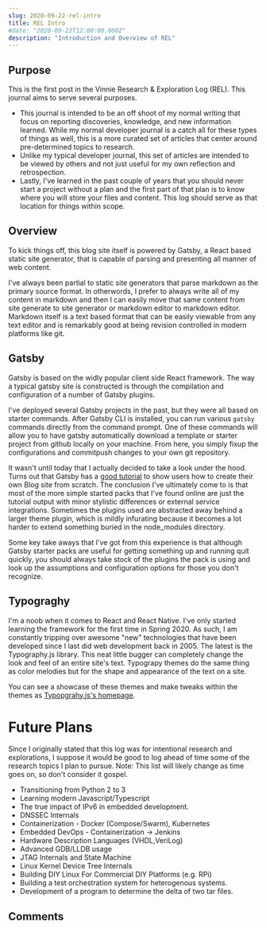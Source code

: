 ```yaml
---
slug: 2020-09-22-rel-intro
title: REL Intro
#date: "2020-09-22T12:00:00.000Z"
description: "Introduction and Overview of REL"
---
```


## Purpose

This is the first post in the Vinnie Research & Exploration Log (REL). This journal aims to serve several purposes.

<!--truncate-->

- This journal is intended to be an off shoot of my normal writing that focus on reporting discoveries, knowledge, and new information learned. While my normal developer journal is a catch all for these types of things as well, this is a more curated set of articles that center around pre-determined topics to research.
- Unlike my typical developer journal, this set of articles are intended to be viewed by others and not just useful for my own reflection and retrospection.
- Lastly, I've learned in the past couple of years that you should never start a project without a plan and the first part of that plan is to know where you will store your files and content. This log should serve as that location for things within scope.

## Overview

To kick things off, this blog site itself is powered by Gatsby, a React based static site generator, that is capable of parsing and presenting all manner of web content.

I've always been partial to static site generators that parse markdown as the primary source format. In otherwords, I prefer to always write all of my content in markdown and then I can easily move that same content from site generate to site generator or markdown editor to markdown editor. Markdown itself is a text based format that can be easily viewable from any
text editor and is remarkably good at being revision controlled in modern platforms like git.

## Gatsby

Gatsby is based on the widly popular client side React framework. The way a typical gatsby site is constructed is through the compilation and configuration of a number of Gatsby plugins.

I've deployed several Gatsby projects in the past, but they were all based on starter commands. After Gatsby CLI is installed, you can run various `gatsby` commands directly from the command prompt. One of these commands will allow you to have gatsby automatically download a template or starter project from github locally on your machine. From here, you simply fixup the configurations and commitpush changes to your own git repository.

It wasn't until today that I actually decided to take a look under the hood. Turns out that Gatsby has a [good tutorial](https://www.gatsbyjs.com/blog/2017-07-19-creating-a-blog-with-gatsby/) to show users how to create their own Blog site from scratch. The conclusion I've ultimately come to is that most of the more simple started packs that I've found online are just the tutorial output with minor stylistic differences or external service integrations. Sometimes the plugins used are abstracted away behind a larger theme plugin, which is mildly infurating because it becomes a lot harder to extend something buried in the node_modules directory.

Some key take aways that I've got from this experience is that although Gatsby starter packs are useful for getting something up and running quit quickly, you should always take stock of the plugins the pack is using and look up the assumptions and configuration options for those you don't recognize.

## Typograghy

I'm a noob when it comes to React and React Native. I've only started learning the framework for the first time in Spring 2020. As such, I am constantly tripping over awesome "new" technologies that have been developed since I last did web development back in 2005. The latest is the Typography.js library. This neat little bugger can completely change the look and feel of an entire site's text. Typograpy themes do the same thing as color melodies but for the shape and appearance of the text on a site.

You can see a showcase of these themes and make tweaks within the themes as [Typopgrahy.js's homepage](https://kyleamathews.github.io/typography.js/).

# Future Plans

Since I originally stated that this log was for intentional research and explorations, I suppose it would be good to log ahead of time some of the research topics I plan to pursue. Note: This list will likely change as time goes on, so don't consider it gospel.

- Transitioning from Python 2 to 3
- Learning modern Javascript/Typescript
- The true impact of IPv6 in embedded development.
- DNSSEC Internals
- Containerization - Docker (Compose/Swarm), Kubernetes
- Embedded DevOps - Containerization -> Jenkins
- Hardware Description Languages (VHDL,VeriLog)
- Advanced GDB/LLDB usage
- JTAG Internals and State Machine
- Linux Kernel Device Tree Internals
- Building DIY Linux For Commercial DIY Platforms (e.g. RPi)
- Building a test orchestration system for heterogenous systems.
- Development of a program to determine the delta of two tar files.

<script>
    var remark_config={
        site_id:"vinnie.work",
        host:"https://comments.vinnie.work/comments",
        url:window.location.href,
    };
    !function(e,t){for(var d=t.head||t.body,o=0;o<e.length;o++){var n=t.createElement("script"),m="noModule"in n,a=m?".mjs":".js";m&&(n.type="module"),n.async=!0,n.defer=!0,n.src=remark_config.host+"/web/"+e[o]+a,d.appendChild(n)}}(remark_config.components||["embed"],document)
</script>
<h2>Comments</h2>
<div id="remark42"></div>

